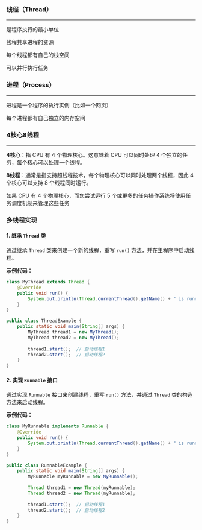 ### **线程**（Thread）

------

是程序执行的最小单位

线程共享进程的资源

每个线程都有自己的栈空间

可以并行执行任务





### **进程**（Process）

------

进程是一个程序的执行实例（比如一个网页）

每个进程都有自己独立的内存空间





### 4核心8线程

------

**4核心**：指 CPU 有 4 个物理核心。这意味着 CPU 可以同时处理 4 个独立的任务，每个核心可以处理一个线程。

**8线程**：通常是指支持超线程技术，每个物理核心可以同时处理两个线程，因此 4 个核心可以支持 8 个线程同时运行。



如果 CPU 有 4 个物理核心，而您尝试运行 5 个或更多的任务操作系统将使用任务调度机制来管理这些任务



### 多线程实现

#### 1. 继承 `Thread` 类

通过继承 `Thread` 类来创建一个新的线程，重写 `run()` 方法，并在主程序中启动线程。

**示例代码：**

```java
class MyThread extends Thread {
    @Override
    public void run() {
        System.out.println(Thread.currentThread().getName() + " is running.");
    }
}

public class ThreadExample {
    public static void main(String[] args) {
        MyThread thread1 = new MyThread();
        MyThread thread2 = new MyThread();
        
        thread1.start();  // 启动线程1
        thread2.start();  // 启动线程2
    }
}
```





#### 2. 实现 `Runnable` 接口

通过实现 `Runnable` 接口来创建线程，重写 `run()` 方法，并通过 `Thread` 类的构造方法来启动线程。

**示例代码：**

```java
class MyRunnable implements Runnable {
    @Override
    public void run() {
        System.out.println(Thread.currentThread().getName() + " is running.");
    }
}

public class RunnableExample {
    public static void main(String[] args) {
        MyRunnable myRunnable = new MyRunnable();
        
        Thread thread1 = new Thread(myRunnable);
        Thread thread2 = new Thread(myRunnable);
        
        thread1.start();  // 启动线程1
        thread2.start();  // 启动线程2
    }
}
```





